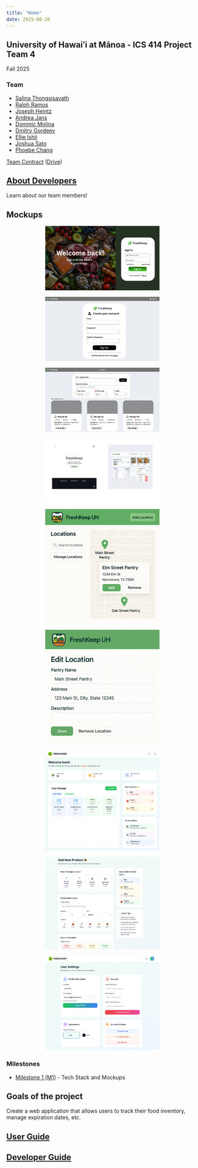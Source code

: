 ```yaml
---
title: "Home"
date: 2025-08-26
---
```

## University of Hawaiʻi at Mānoa - ICS 414 Project Team 4
Fall 2025

### Team
* [Salina Thongsisavath](https://salina-t.github.io)
* [Ralph Ramos](https://ralphramosgit.github.io)
* [Joseph Heintz](https://josephheintz.github.io)
* [Andrea Jans](https://andrea.jans.org)
* [Dominic Molina](https://dominic-isaac-molina.github.io)
* [Dmitry Gordeev](https://GordeevD.github.io)
* [Ellie Ishii](https://ellieishii.github.io)
* [Joshua Sato](https://joshuanssato.github.io)
* [Phoebe Chang](https://peachcrumb.github.io/)


[Team Contract](team-contract.md) ([Drive](https://docs.google.com/document/d/1MzPJ1kjAmIT8tNyVSGnF2TwIqzhSKTbYdr_i4EYSRlU/edit?usp=sharing))

## [About Developers](about-developers.md)
Learn about our team members!

## Mockups
<p align="center"> <img src="images/mockups/sign-in-mockup.png" width=300px> </p>
<p align="center"> <img src="images/mockups/sign-up-mockup.png" width=300px> </p>
<p align="center"> <img src="images/mockups/recipe-mockup.png" width=300px> </p>
<p align="center"> <img src="images/mockups/landing-page-mockup.png" width=300px> </p>
<p align="center"> <img src="images/mockups/locations-mockup.png" width=300px> </p>
<p align="center"> <img src="images/mockups/edit-location-mockup.png" width=300px> </p>
<p align="center"> <img src="images/mockups/dashboard-mockup.png" width=300px> </p>
<p align="center"> <img src="images/mockups/add-product-mockup.png" width=300px> </p>
<p align="center"> <img src="images/mockups/user-settings-mockup.png" width=300px> </p>

### Milestones
* [Milestone 1 (M1)](https://github.com/orgs/freshkeepuh/projects/7) - Tech Stack and Mockups

## Goals of the project
Create a web application that allows users to track their food inventory, manage expiration dates, etc.

## [User Guide](user-guide.md)

## [Developer Guide](dev-guide.md)
